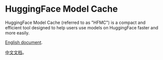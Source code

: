 # HuggingFace Model Cache

HuggingFace Model Cache (referred to as "HFMC") is a compact and efficient tool designed to help users use models on HuggingFace faster and more easily.

[English document](https://sg-c.github.io/hfmc-doc/).

[中文文档](https://sg-c.github.io/hfmc-doc/README.zh)。
